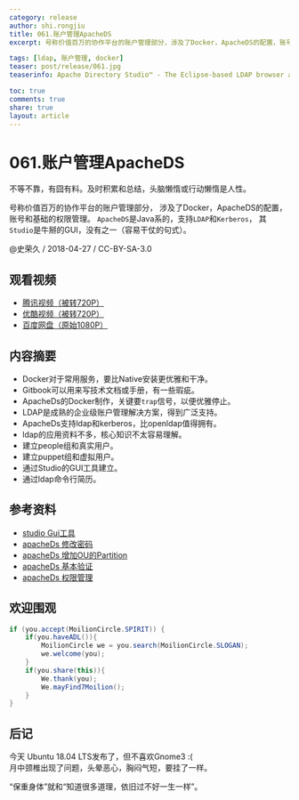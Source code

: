 ```yaml
---
category: release
author: shi.rongjiu
title: 061.账户管理ApacheDS
excerpt: 号称价值百万的协作平台的账户管理部分，涉及了Docker，ApacheDS的配置，账号和基础的权限管理。

tags: [ldap, 账户管理, docker]
teaser: post/release/061.jpg
teaserinfo: Apache Directory Studio™ - The Eclipse-based LDAP browser and directory client。

toc: true
comments: true
share: true
layout: article
---
```


# 061.账户管理ApacheDS

不等不靠，有囧有料。及时积累和总结，头脑懒惰或行动懒惰是人性。  

号称价值百万的协作平台的账户管理部分，
涉及了Docker，ApacheDS的配置，账号和基础的权限管理。
`ApacheDS`是Java系的，支持`LDAP`和`Kerberos`，
其`Studio`是牛掰的GUI，没有之一（容易干仗的句式）。

@史荣久 / 2018-04-27 / CC-BY-SA-3.0  

## 观看视频

  * [腾讯视频（被转720P）](http://v.qq.com/x/page/m0639phf2q0.html)
  * [优酷视频（被转720P）](http://v.youku.com/v_show/id_XMzU2OTQ4NDcwOA==.html)
  * [百度网盘（原始1080P）](https://pan.baidu.com/s/1kPyUwrgP55Il7j3KH6NpLQ)

## 内容摘要 

  * Docker对于常用服务，要比Native安装更优雅和干净。
  * Gitbook可以用来写技术文档或手册，有一些瑕疵。
  * ApacheDs的Docker制作，关键要`trap`信号，以便优雅停止。
  * LDAP是成熟的企业级账户管理解决方案，得到广泛支持。
  * ApacheDs支持ldap和kerberos，比openldap值得拥有。
  * ldap的应用资料不多，核心知识不太容易理解。
  * 建立people组和真实用户。
  * 建立puppet组和虚拟用户。
  * 通过Studio的GUI工具建立。
  * 通过ldap命令行简历。

## 参考资料

  * [studio Gui工具](https://directory.apache.org/studio/)
  * [apacheDs 修改密码](https://directory.apache.org/apacheds/basic-ug/1.4.2-changing-admin-password.html)
  * [apacheDs 增加OU的Partition](http://directory.apache.org/apacheds/basic-ug/1.4.3-adding-partition.html)
  * [apacheDs 基本验证](http://directory.apache.org/apacheds/basic-ug/3.2-basic-authorization.html)
  * [apacheDs 权限管理](http://directory.apache.org/apacheds/advanced-ug/4.2.7.1-enable-authenticated-users-to-browse-and-read-entries.html)

## 欢迎围观

``` java
if (you.accept(MoilionCircle.SPIRIT)) {
    if(you.haveADL()){
        MoilionCircle we = you.search(MoilionCircle.SLOGAN);
        we.welcome(you);
    }
    if(you.share(this)){
        We.thank(you);
        We.mayFind7Moilion();
    }
}
```

## 后记

今天 Ubuntu 18.04 LTS发布了，但不喜欢Gnome3 :(  
月中颈椎出现了问题，头晕恶心，胸闷气短，要挂了一样。  

“保重身体”就和“知道很多道理，依旧过不好一生一样”。
